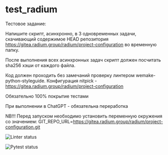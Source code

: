 # test_radium
Тестовое задание:

Напишите скрипт, асинхронно, в 3 одновременных задачи, скачивающий содержимое HEAD репозитория https://gitea.radium.group/radium/project-configuration во временную папку.

После выполнения всех асинхронных задач скрипт должен посчитать sha256 хэши от каждого файла.

Код должен проходить без замечаний проверку линтером wemake-python-styleguide. Конфигурация nitpick - https://gitea.radium.group/radium/project-configuration

Обязательно 100% покрытие тестами

При выполнении в ChatGPT - обязательна переработка


NB!!! Перед запуском необходимо установить переменную окружения со значением:
GIT_REPO_URL=https://gitea.radium.group/radium/project-configuration.git


![Linter status](https://github.com/sergeymaksheev/test_radium/actions/workflows/linter.yml/badge.svg)

![Pytest status](https://github.com/sergeymaksheev/test_radium/actions/workflows/pytest.yml/badge.svg)
